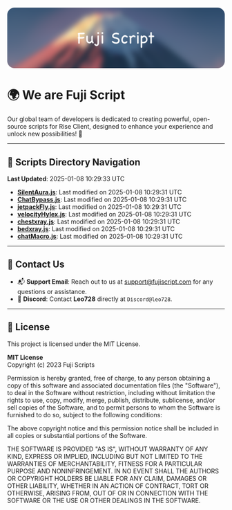 ![Banner](.github/b.webp)

# 🌍 **We are Fuji Script**

Our global team of developers is dedicated to creating powerful, open-source scripts for Rise Client, designed to enhance your experience and unlock new possibilities! 🌟

---
<!-- SCRIPTS_NAVIGATION_START -->
## 📂 **Scripts Directory Navigation**

**Last Updated**: 2025-01-08 10:29:33 UTC

- **[SilentAura.js](scripts/SilentAura.js)**: Last modified on 2025-01-08 10:29:31 UTC
- **[ChatBypass.js](scripts/ChatBypass.js)**: Last modified on 2025-01-08 10:29:31 UTC
- **[jetpackFly.js](scripts/jetpackFly.js)**: Last modified on 2025-01-08 10:29:31 UTC
- **[velocityHylex.js](scripts/velocityHylex.js)**: Last modified on 2025-01-08 10:29:31 UTC
- **[chestxray.js](scripts/chestxray.js)**: Last modified on 2025-01-08 10:29:31 UTC
- **[bedxray.js](scripts/bedxray.js)**: Last modified on 2025-01-08 10:29:31 UTC
- **[chatMacro.js](scripts/chatMacro.js)**: Last modified on 2025-01-08 10:29:31 UTC

<!-- SCRIPTS_NAVIGATION_END -->

---

## 💬 **Contact Us**  
- 📬 **Support Email**: Reach out to us at [support@fujiscript.com](mailto:support@fujiscript.com) for any questions or assistance.  
- 💬 **Discord**: Contact **Leo728** directly at `Discord@leo728`.

---

## 📜 **License**

This project is licensed under the MIT License.  

**MIT License**  
Copyright (c) 2023 Fuji Scripts  

Permission is hereby granted, free of charge, to any person obtaining a copy of this software and associated documentation files (the "Software"), to deal in the Software without restriction, including without limitation the rights to use, copy, modify, merge, publish, distribute, sublicense, and/or sell copies of the Software, and to permit persons to whom the Software is furnished to do so, subject to the following conditions:  

The above copyright notice and this permission notice shall be included in all copies or substantial portions of the Software.  

THE SOFTWARE IS PROVIDED "AS IS", WITHOUT WARRANTY OF ANY KIND, EXPRESS OR IMPLIED, INCLUDING BUT NOT LIMITED TO THE WARRANTIES OF MERCHANTABILITY, FITNESS FOR A PARTICULAR PURPOSE AND NONINFRINGEMENT. IN NO EVENT SHALL THE AUTHORS OR COPYRIGHT HOLDERS BE LIABLE FOR ANY CLAIM, DAMAGES OR OTHER LIABILITY, WHETHER IN AN ACTION OF CONTRACT, TORT OR OTHERWISE, ARISING FROM, OUT OF OR IN CONNECTION WITH THE SOFTWARE OR THE USE OR OTHER DEALINGS IN THE SOFTWARE.  
